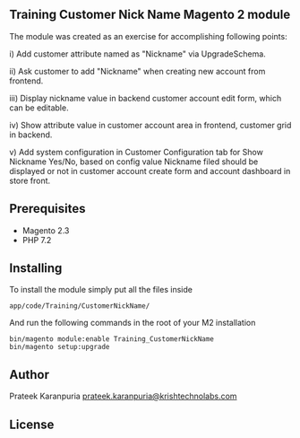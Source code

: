## Training Customer Nick Name Magento 2 module

The module was created as an exercise for accomplishing following points:

i)  Add customer attribute named as "Nickname" via UpgradeSchema.

ii) Ask customer to add "Nickname" when creating new account from frontend.

iii) Display nickname value in backend customer account edit form, which can be editable.

iv) Show attribute value in customer account area in frontend, customer grid in backend.

v) Add system configuration in Customer Configuration tab for Show Nickname Yes/No, based on config value Nickname filed should be displayed or not in customer account create form and account dashboard in store front.


## Prerequisites

* Magento 2.3
* PHP 7.2


## Installing

To install the module simply put all the files inside 

```
app/code/Training/CustomerNickName/

```

And run the following commands in the root of your M2 installation

```
bin/magento module:enable Training_CustomerNickName
bin/magento setup:upgrade

```

## Author
  Prateek Karanpuria <prateek.karanpuria@krishtechnolabs.com>


## License
